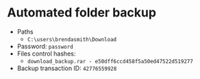 # Automated folder backup

* Paths
	* `C:\users\brendasmith\Download`
* Password: `password`
* Files control hashes:
	* `download_backup.rar - e50dff6ccd458f5a50ed47522d519277`
* Backup transaction ID: `42776559928`
